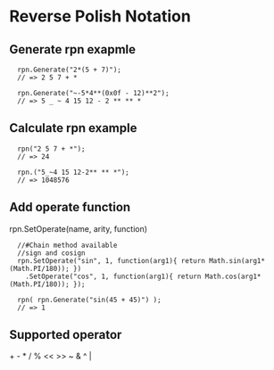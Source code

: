 # Reverse Polish Notation

## Generate rpn exapmle
```Javascript:Generate
  rpn.Generate("2*(5 + 7)");
  // => 2 5 7 + *

  rpn.Generate("~-5*4**(0x0f - 12)**2");
  // => 5 _ ~ 4 15 12 - 2 ** ** *
```

## Calculate rpn example
```javascript:Calculate
  rpn("2 5 7 + *");
  // => 24

  rpn.("5_~4 15 12-2** ** *");
  // => 1048576
```

## Add operate function
rpn.SetOperate(name, arity, function)
```javascript:Add operator
  //#Chain method available
  //sign and cosign
  rpn.SetOperate("sin", 1, function(arg1){ return Math.sin(arg1*(Math.PI/180)); })
    .SetOperate("cos", 1, function(arg1){ return Math.cos(arg1*(Math.PI/180)); });

  rpn( rpn.Generate("sin(45 + 45)") );
  // => 1
```

## Supported operator
  \+ - \* / % << >> ~ & ^ |
